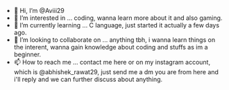 - 👋 Hi, I’m @Aviii29
- 👀 I’m interested in ... coding, wanna learn more about it and also gaming.
- 🌱 I’m currently learning ... C language, just started it actually a few days ago.
- 💞️ I’m looking to collaborate on ... anything tbh, i wanna learn things on the interent, wanna gain knowledge about coding and stuffs as im a beginner.
- 📫 How to reach me ... contact me here or on my instagram account, which is @abhishek_rawat29, just send me a dm you are from here and i'll reply and we can further discuss about anything.

<!---
Aviii29/Aviii29 is a ✨ special ✨ repository because its `README.md` (this file) appears on your GitHub profile.
You can click the Preview link to take a look at your changes.
--->
